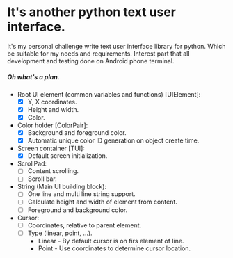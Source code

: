 # It's another python text user interface.
It's my personal challenge write text user interface library for python. Which be suitable for my needs and requirements. Interest part that all development and testing done on Android phone terminal.

##### Oh what's a plan.
* Root UI element (common variables and functions) [UIElement]:
    - [x] Y, X coordinates.
	- [x] Height and width.
	- [x] Color.
* Color holder [ColorPair]:
    - [x] Background and foreground color.
	- [x] Automatic unique color ID generation on object create time.
* Screen container [TUI]:
    - [x] Default screen initialization. 
* ScrollPad:
    - [ ] Content scrolling.
	- [ ] Scroll bar.
* String (Main UI building block):
	- [ ] One line and multi line string support.
	- [ ] Calculate height and width of element from content.
	- [ ] Foreground and background color.
* Cursor:
    - [ ] Coordinates, relative to parent element.
	- [ ] Type (linear, point, ...).
	    - Linear - By default cursor is on firs element of line.
		- Point - Use coordinates to determine cursor location.
